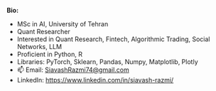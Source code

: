 **Bio:**
- MSc in AI, University of Tehran
- Quant Researcher
- Interested in Quant Research, Fintech, Algorithmic Trading, Social Networks, LLM  
- Proficient in Python, R  
- Libraries: PyTorch, Sklearn, Pandas, Numpy, Matplotlib, Plotly  
- 📫 Email: SiavashRazmi74@gmail.com
- LinkedIn: https://www.linkedin.com/in/siavash-razmi/
